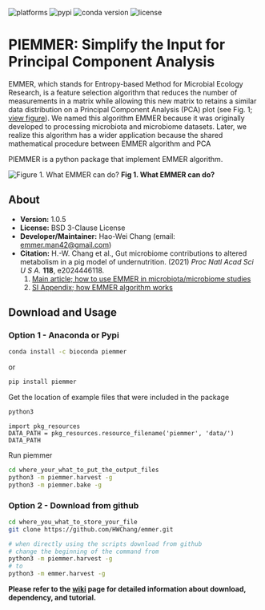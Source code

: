 ![platforms](https://anaconda.org/bioconda/piemmer/badges/platforms.svg)
![pypi](https://img.shields.io/pypi/v/piemmer?style=flat-square)
![conda version](https://anaconda.org/bioconda/piemmer/badges/version.svg)
![license](https://anaconda.org/bioconda/piemmer/badges/license.svg)

# PIEMMER: Simplify the Input for Principal Component Analysis

EMMER, which stands for Entropy-based Method for Microbial Ecology Research, is a feature selection algorithm that reduces the number of measurements in a matrix while allowing this new matrix to retains a similar data distribution on a Principal Component Analysis (PCA) plot (see Fig. 1; [view figure](https://drive.google.com/file/d/1m2O658NZMInmYYlyI9AdUuz2hbg14U6X/view?usp=sharing)). We named this algorithm EMMER because it was originally developed to processing microbiota and microbiome datasets. Later, we realize this algorithm has a wider application because the shared mathematical procedure between EMMER algorithm and PCA

PIEMMER is a python package that implement EMMER algorithm.

![Figure 1. What EMMER can do?](https://drive.google.com/uc?id=1m2O658NZMInmYYlyI9AdUuz2hbg14U6X)
**Fig 1. What EMMER can do?**

## About
- **Version:** 1.0.5
- **License:** BSD 3-Clause License
- **Developer/Maintainer:** Hao-Wei Chang (email: emmer.man42@gmail.com)
- **Citation:** H.-W. Chang et al., Gut microbiome contributions to altered metabolism in a pig model of undernutrition. (2021) _Proc Natl Acad Sci U S A._ **118**, e2024446118.
  1. [Main article; how to use EMMER in microbiota/microbiome studies](https://www.pnas.org/content/118/21/e2024446118)
  2. [SI Appendix; how EMMER algorithm works](https://www.pnas.org/content/pnas/suppl/2021/05/14/2024446118.DCSupplemental/pnas.2024446118.sapp.pdf)


## Download and Usage
### Option 1 - Anaconda or Pypi ###
```bash
conda install -c bioconda piemmer
```
or
```bash
pip install piemmer
```

Get the location of example files that were included in the package
```bash
python3
```
```python3
import pkg_resources
DATA_PATH = pkg_resources.resource_filename('piemmer', 'data/')
DATA_PATH
```

Run piemmer
```bash
cd where_your_what_to_put_the_output_files
python3 -m piemmer.harvest -g
python3 -m piemmer.bake -g
```

### Option 2 - Download from github ###
```bash
cd where_you_what_to_store_your_file
git clone https://github.com/HWChang/emmer.git

# when directly using the scripts download from github
# change the beginning of the command from
python3 -m piemmer.harvest -g
# to
python3 -m emmer.harvest -g
```


**Please refer to the [wiki](https://github.com/HWChang/emmer/wiki) page for detailed information about download, dependency, and tutorial.**
